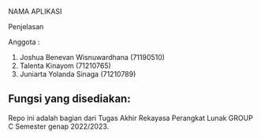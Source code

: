 NAMA APLIKASI

Penjelasan

Anggota : 
1. Joshua Benevan Wisnuwardhana (71190510)
2. Talenta Kinayom (71210765)
3. Juniarta Yolanda Sinaga (71210789)

Fungsi yang disediakan:
-

Repo ini adalah bagian dari Tugas Akhir Rekayasa Perangkat Lunak GROUP C Semester genap 2022/2023. 
